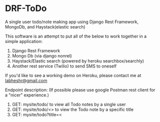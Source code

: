 # DRF-ToDo
A single user todo/note making app using Django Rest Framework, MongoDb, and Haystack(elastic search)

This software is an attempt to put all of the below to work together in a simple application:
1. Django Rest Framework
2. Mongo Db (via django nonrel)
3. Haystack/Elastic search (powered by heroku searchbox/searchly)
4. Another rest service (Twilio) to send SMS to oneself

If you'd like to see a working demo on Heroku, please contact me at labheshr@gmail.com

Endpoint description:
(If possible please use google Postman rest client for a "nicer" experience.)

1. GET: mysite/todo/ to view all Todo notes by a single user
2. GET: mysite/todo/<<titlename>> to view the Todo note by a specific title
3. GET: mysite/todo?title=<<title of todo note>> OR mysite/todo?body=<<body of todo note>> (search via haystack)
4. POST: mysite/todo/ body of request must have "title" and "body" fields populated
5. DELETE: mysite/todo/<<titlename>>
6. PUT: mysite/todo/<<titlename>> with key value pair in the body as: title=xxx, body=yyy, done=True or False

Bugs/Todos/Improvements:

1. provide support for deleting/querying multiple todos with same titles
2. allow an interface for multiple users
3. better search handling via haystack framework

Please feel free to use this project or get back to me comments/questions

Regards,

Labhesh
